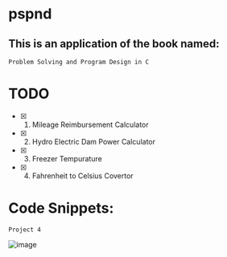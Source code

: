 # pspnd

## This is an application of the book named:
    Problem Solving and Program Design in C

        
# TODO
- [x] 1) Mileage Reimbursement Calculator
- [x] 2) Hydro Electric Dam Power Calculator
- [x] 3) Freezer Tempurature 
- [x] 4) Fahrenheit to Celsius Covertor
# Code Snippets:
    Project 4
![image](https://user-images.githubusercontent.com/113381145/197238247-1d723cd7-93a4-43bc-bffe-6896085d0359.png)
